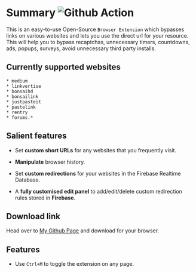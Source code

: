 # Summary ![Github Action](https://github.com/amitsingh-007/bypass-links/workflows/Github%20Action/badge.svg)

This is an easy-to-use Open-Source `Browser Extension` which bypasses links on various websites and lets you use the direct url for your resource. This will help you to bypass recaptchas, unnecessary timers, countdowns, ads, popups, surveys, avoid unnecessary third party installs.

## Currently supported websites

    * medium
    * linkvertise
    * bonsaihd
    * bonsailink
    * justpasteit
    * pastelink
    * rentry
    * forums.*

## Salient features

- Set **custom short URLs** for any websites that you frequently visit.

- **Manipulate** browser history.

- Set **custom redirections** for your websites in the Firebase Realtime Database.

- A **fully customised edit panel** to add/edit/delete custom redirection rules stored in **Firebase**.

## Download link

Head over to [My Github Page](https://amitsingh-007.github.io/bypass-links/) and download for your browser.

## Features

- Use `Ctrl+M` to toggle the extension on any page.
